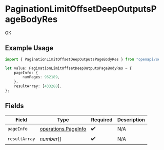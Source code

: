 # PaginationLimitOffsetDeepOutputsPageBodyRes

OK

## Example Usage

```typescript
import { PaginationLimitOffsetDeepOutputsPageBodyRes } from "openapi/sdk/models/operations";

let value: PaginationLimitOffsetDeepOutputsPageBodyRes = {
    pageInfo: {
        numPages: 962189,
    },
    resultArray: [433288],
};
```

## Fields

| Field                                                             | Type                                                              | Required                                                          | Description                                                       |
| ----------------------------------------------------------------- | ----------------------------------------------------------------- | ----------------------------------------------------------------- | ----------------------------------------------------------------- |
| `pageInfo`                                                        | [operations.PageInfo](../../../sdk/models/operations/pageinfo.md) | :heavy_check_mark:                                                | N/A                                                               |
| `resultArray`                                                     | *number*[]                                                        | :heavy_check_mark:                                                | N/A                                                               |